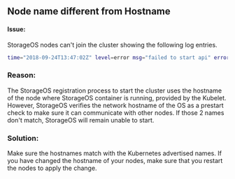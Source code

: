 ## Node name different from Hostname

#### Issue:
StorageOS nodes can't join the cluster showing the following log entries.

```bash
time="2018-09-24T13:47:02Z" level=error msg="failed to start api" error="error verifying UUID: UUID aed3275f-846b-1f75-43a1-adbfec8bf974 has already been registered and has hostname 'debian-4', not 'node4'" module=command
```
### Reason:

The StorageOS registration process to start the cluster uses the hostname of
the node where StorageOS container is running, provided by the Kubelet.
However, StorageOS verifies the network hostname of the OS as a prestart check
to make sure it can communicate with other nodes. If those 2 names don't match,
StorageOS will remain unable to start.

### Solution:

Make sure the hostnames match with the Kubernetes advertised names. If
you have changed the hostname of your nodes, make sure that you restart the
nodes to apply the change.
